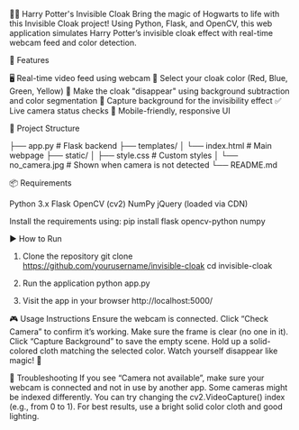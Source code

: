🧙‍♂️ Harry Potter's Invisible Cloak
Bring the magic of Hogwarts to life with this Invisible Cloak project! Using Python, Flask, and OpenCV, this web application simulates Harry Potter’s invisible cloak effect with real-time webcam feed and color detection.

🚀 Features

🖥️ Real-time video feed using webcam
🎨 Select your cloak color (Red, Blue, Green, Yellow)
🧤 Make the cloak "disappear" using background subtraction and color segmentation
📸 Capture background for the invisibility effect
✅ Live camera status checks
📱 Mobile-friendly, responsive UI

📂 Project Structure

├── app.py                    # Flask backend
├── templates/
│   └── index.html            # Main webpage
├── static/
│   ├── style.css             # Custom styles
│   └── no_camera.jpg         # Shown when camera is not detected
└── README.md           

📦 Requirements

Python 3.x
Flask
OpenCV (cv2)
NumPy
jQuery (loaded via CDN)

Install the requirements using: pip install flask opencv-python numpy

▶️ How to Run

1. Clone the repository
git clone https://github.com/yourusername/invisible-cloak
cd invisible-cloak

2. Run the application
python app.py

3. Visit the app in your browser
http://localhost:5000/

🎮 Usage Instructions
Ensure the webcam is connected.
Click “Check Camera” to confirm it’s working.
Make sure the frame is clear (no one in it).
Click “Capture Background” to save the empty scene.
Hold up a solid-colored cloth matching the selected color.
Watch yourself disappear like magic! 🧙

🔧 Troubleshooting
If you see “Camera not available”, make sure your webcam is connected and not in use by another app.
Some cameras might be indexed differently. You can try changing the cv2.VideoCapture() index (e.g., from 0 to 1).
For best results, use a bright solid color cloth and good lighting.

